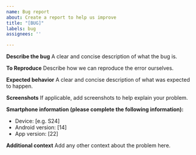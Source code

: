```yaml
---
name: Bug report
about: Create a report to help us improve
title: "[BUG]"
labels: bug
assignees: ''

---
```


**Describe the bug**
A clear and concise description of what the bug is.

**To Reproduce**
Describe how we can reproduce the error ourselves.

**Expected behavior**
A clear and concise description of what was expected to happen.

**Screenshots**
If applicable, add screenshots to help explain your problem.

**Smartphone information (please complete the following information):**
 - Device: [e.g. S24]
 - Android version: [14]
 - App version: [22]

**Additional context**
Add any other context about the problem here.
